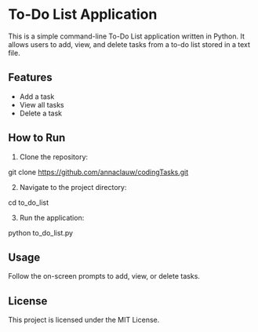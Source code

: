 # To-Do List Application

This is a simple command-line To-Do List application written in Python. It allows users to add, view, and delete tasks from a to-do list stored in a text file.

## Features

- Add a task
- View all tasks
- Delete a task

## How to Run

1. Clone the repository:

git clone https://github.com/annaclauw/codingTasks.git

2. Navigate to the project directory:

cd to_do_list

3. Run the application:

python to_do_list.py


## Usage

Follow the on-screen prompts to add, view, or delete tasks.

## License

This project is licensed under the MIT License.
